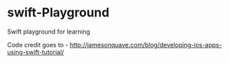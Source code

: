 swift-Playground
================

Swift playground for learning

Code credit goes to - http://jamesonquave.com/blog/developing-ios-apps-using-swift-tutorial/